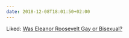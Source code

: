 ```yaml
---
date: 2018-12-08T18:01:50+02:00
---
```


Liked: [Was Eleanor Roosevelt Gay or Bisexual?](https://www.liveabout.com/eleanor-roosevelt-was-she-a-lesbian-or-bisexual-2170766)
